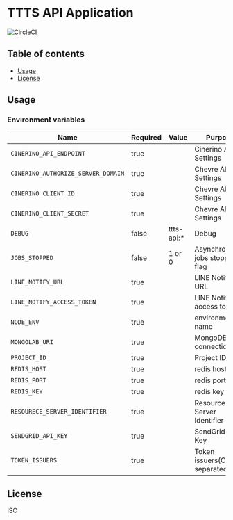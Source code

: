 # TTTS API Application

[![CircleCI](https://circleci.com/gh/tokyo-tower/api.svg?style=svg)](https://circleci.com/gh/tokyo-tower/api)

## Table of contents

* [Usage](#usage)
* [License](#license)

## Usage

### Environment variables

| Name                               | Required | Value      | Purpose                        |
| ---------------------------------- | -------- | ---------- | ------------------------------ |
| `CINERINO_API_ENDPOINT`            | true     |            | Cinerino API Settings          |
| `CINERINO_AUTHORIZE_SERVER_DOMAIN` | true     |            | Chevre API Settings            |
| `CINERINO_CLIENT_ID`               | true     |            | Chevre API Settings            |
| `CINERINO_CLIENT_SECRET`           | true     |            | Chevre API Settings            |
| `DEBUG`                            | false    | ttts-api:* | Debug                          |
| `JOBS_STOPPED`                     | false    | 1 or 0     | Asynchronous jobs stopped flag |
| `LINE_NOTIFY_URL`                  | true     |            | LINE Notify URL                |
| `LINE_NOTIFY_ACCESS_TOKEN`         | true     |            | LINE Notify access token       |
| `NODE_ENV`                         | true     |            | environment name               |
| `MONGOLAB_URI`                     | true     |            | MongoDB connection URI         |
| `PROJECT_ID`                       | true     |            | Project ID                     |
| `REDIS_HOST`                       | true     |            | redis host                     |
| `REDIS_PORT`                       | true     |            | redis port                     |
| `REDIS_KEY`                        | true     |            | redis key                      |
| `RESOURECE_SERVER_IDENTIFIER`      | true     |            | Resource Server Identifier     |
| `SENDGRID_API_KEY`                 | true     |            | SendGrid API Key               |
| `TOKEN_ISSUERS`                    | true     |            | Token issuers(Comma separated) |

## License

ISC
